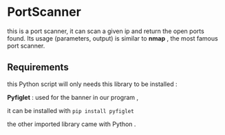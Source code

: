 # PortScanner
this is a port scanner, it can scan a given ip and return the open ports found.
Its usage (parameters, output) is similar to **nmap** , the most famous port scanner.
## Requirements
this Python script will only needs this library to be installed :

**Pyfiglet** : used for the banner in our program ,

it can be installed with `pip install pyfiglet`     

the other imported library came with Python .

